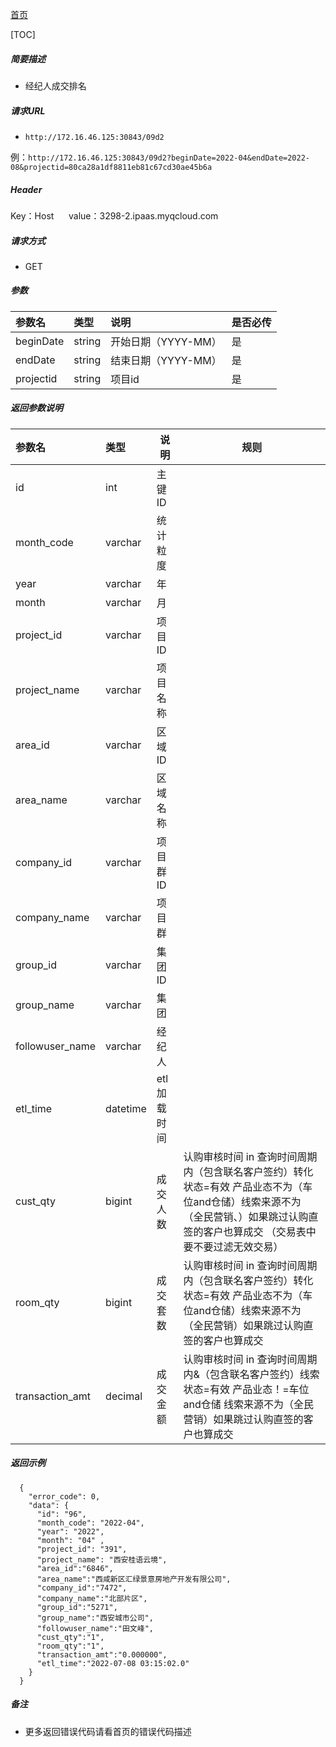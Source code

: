 [首页](README.md)

[TOC]
    
##### 简要描述

- 经纪人成交排名

##### 请求URL
- ` http://172.16.46.125:30843/09d2 `

例：` http://172.16.46.125:30843/09d2?beginDate=2022-04&endDate=2022-08&projectid=80ca28a1df8811eb81c67cd30ae45b6a `

##### Header
Key：Host     
value：3298-2.ipaas.myqcloud.com
  
##### 请求方式
- GET 

##### 参数

|参数名|类型|说明|是否必传|
|:----    |:----- |:-----   |-----   |
|beginDate |string |开始日期（YYYY-MM）   |是|
|endDate |string |结束日期（YYYY-MM）    |是|
|projectid |string |项目id    |是|



##### 返回参数说明 

|参数名|类型|说明|规则|
|:-----  |:-----|----- |----- |
|id |int   |主键ID  |  |
|month_code |varchar   |统计粒度  |  |
|year |varchar   |年  |  |
|month |varchar   |月  |  |
|project_id |varchar   |项目ID  |  |
|project_name |varchar   |项目名称  |  |
|area_id |varchar   |区域ID  |  |
|area_name |varchar   |区域名称  |  |
|company_id |varchar   |项目群ID  |  |
|company_name |varchar   |项目群  |  |
|group_id |varchar   |集团ID  |  |
|group_name |varchar   |集团  |  |
|followuser_name |varchar   |经纪人  |  |
|etl_time |datetime   |etl加载时间  |         |
|cust_qty |bigint   |成交人数  |认购审核时间 in 查询时间周期内（包含联名客户签约）转化状态=有效 产品业态不为（车位and仓储）线索来源不为（全民营销、）如果跳过认购直签的客户也算成交 （交易表中要不要过滤无效交易）|
|room_qty |bigint   |成交套数  |认购审核时间 in 查询时间周期内（包含联名客户签约）转化状态=有效 产品业态不为（车位and仓储）线索来源不为（全民营销）如果跳过认购直签的客户也算成交|
|transaction_amt |decimal   |成交金额  |认购审核时间 in 查询时间周期内&（包含联名客户签约）线索状态=有效 产品业态！=车位and仓储 线索来源不为（全民营销）如果跳过认购直签的客户也算成交|


##### 返回示例 

``` 
  {
    "error_code": 0,
    "data": {
      "id": "96",
      "month_code": "2022-04",
      "year": "2022",
      "month": "04" ,
      "project_id": "391",
      "project_name": "西安桂语云境",
	  "area_id":"6846",
	  "area_name":"西咸新区汇绿景意房地产开发有限公司",
	  "company_id":"7472",
	  "company_name":"北部片区",
	  "group_id":"5271",
	  "group_name":"西安城市公司",
	  "followuser_name":"田文峰",
	  "cust_qty":"1",
	  "room_qty":"1",
	  "transaction_amt":"0.000000",
	  "etl_time":"2022-07-08 03:15:02.0"
    }
  }
```

##### 备注 

- 更多返回错误代码请看首页的错误代码描述




